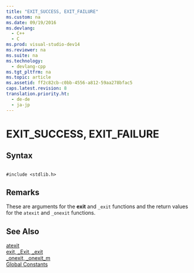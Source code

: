 ```yaml
---
title: "EXIT_SUCCESS, EXIT_FAILURE"
ms.custom: na
ms.date: 09/19/2016
ms.devlang: 
  - C++
  - C
ms.prod: visual-studio-dev14
ms.reviewer: na
ms.suite: na
ms.technology: 
  - devlang-cpp
ms.tgt_pltfrm: na
ms.topic: article
ms.assetid: ff2c82cb-c0bb-4556-a812-59aa278bfac5
caps.latest.revision: 8
translation.priority.ht: 
  - de-de
  - ja-jp
---
```

# EXIT_SUCCESS, EXIT_FAILURE
## Syntax  
  
```  
  
#include <stdlib.h>  
```  
  
## Remarks  
 These are arguments for the **exit** and `_exit` functions and the return values for the `atexit` and `_onexit` functions.  
  
## See Also  
 [atexit](../vs140/atexit.md)   
 [exit, _Exit, _exit](../vs140/exit--_Exit--_exit.md)   
 [_onexit, _onexit_m](../vs140/_onexit--_onexit_m.md)   
 [Global Constants](../vs140/Global-Constants.md)